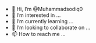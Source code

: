 - 👋 Hi, I’m @Muhammadsodiq0
- 👀 I’m interested in ...
- 🌱 I’m currently learning ...
- 💞️ I’m looking to collaborate on ...
- 📫 How to reach me ...

<!---
Muhammadsodiq0/Muhammadsodiq0 is a ✨ special ✨ repository because its `README.md` (this file) appears on your GitHub profile.
You can click the Preview link to take a look at yoour changes.
@online_mashina_bozor 
2000
odam qoshish

--->
